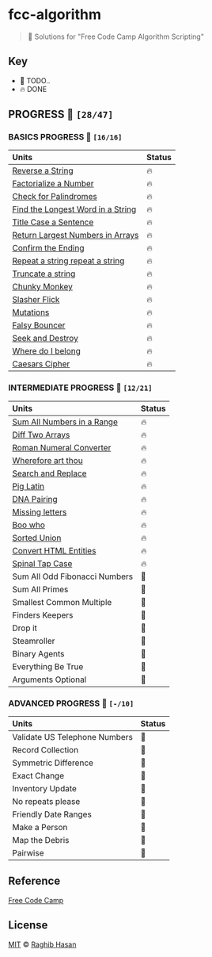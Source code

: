 # fcc-algorithm
> 🤺 Solutions for "Free Code Camp Algorithm Scripting"

## Key
* 🚧 TODO..
* 🔥 DONE

## PROGRESS 🚀  `[28/47]`

### BASICS  PROGRESS 🚀  `[16/16]`
|    Units        | Status         |
| :-------------  | :------------- |
| [Reverse a String](./solutions/basics/reverse.js) | 🔥 |
| [Factorialize a Number](./solutions/basics/factorialize.js) | 🔥 |
| [Check for Palindromes](./solutions/basics/palindromes.js) | 🔥 |
| [Find the Longest Word in a String](./solutions/basics/longest.js) | 🔥 |
| [Title Case a Sentence](./solutions/basics/title-case.js) | 🔥 |
| [Return Largest Numbers in Arrays](./solutions/basics/largest-num.js) | 🔥 |
| [Confirm the Ending](./solutions/basics/confirm-end.js)  | 🔥 |
| [Repeat a string repeat a string](./solutions/basics/repeat-string.js) | 🔥 |
| [Truncate a string](./solutions/basics/truncate.js) | 🔥 |
| [Chunky Monkey](./solutions/basics/chunky-monkey.js) | 🔥 |
| [Slasher Flick](./solutions/basics/slasher.js)  | 🔥 |
| [Mutations](./solutions/basics/mutations.js) | 🔥 |
| [Falsy Bouncer](./solutions/basics/bouncer.js) | 🔥 |
| [Seek and Destroy](./solutions/basics/destroyer.js) | 🔥 |
| [Where do I belong](./solutions/basics/getIndexToIns.js) | 🔥 |
| [Caesars Cipher](./solutions/basics/rot13.js) | 🔥  |

### INTERMEDIATE PROGRESS 🚀  `[12/21]`
|    Units        |    Status  |
| :-------------  | :------------- |
| [Sum All Numbers in a Range](./solutions/intermediate/sumAll.js) | 🔥 |
| [Diff Two Arrays](./solutions/intermediate/diffArray.js) | 🔥 |
| [Roman Numeral Converter](./solutions/intermediate/convertToRoman.js) | 🔥 |
| [Wherefore art thou](./solutions/intermediate/whatIsInAName.js)  | 🔥 |
| [Search and Replace](./solutions/intermediate/myReplace.js) | 🔥 |
| [Pig Latin](./solutions/intermediate/translatePigLatin.js) | 🔥 |
| [DNA Pairing](./solutions/intermediate/pairElement.js) | 🔥 |
| [Missing letters](./solutions/intermediate/fearNotLetter.js) | 🔥 |
| [Boo who](./solutions/intermediate/booWho.js) | 🔥 |
| [Sorted Union](./solutions/intermediate/uniteUnique.js) | 🔥 |
| [Convert HTML Entities](./solutions/intermediate/convertHTML.js) | 🔥 |
| [Spinal Tap Case](./solutions/intermediate/spinalCase.js) | 🔥 |
| Sum All Odd Fibonacci Numbers | 🚧 |
| Sum All Primes | 🚧 |
| Smallest Common Multiple | 🚧 |
| Finders Keepers | 🚧 |
| Drop it | 🚧 |
| Steamroller | 🚧 |
| Binary Agents | 🚧 |
| Everything Be True | 🚧 |
| Arguments Optional | 🚧 |

### ADVANCED PROGRESS 🚀 `[-/10]`

|    Units        |    Status  |
| :-------------  | :------------- |
|Validate US Telephone Numbers | 🚧 |
|Record Collection| 🚧 |
|Symmetric Difference | 🚧 |
|Exact Change | 🚧 |
|Inventory Update | 🚧 |
|No repeats please | 🚧 |
|Friendly Date Ranges | 🚧 |
|Make a Person | 🚧 |
|Map the Debris | 🚧 |
|Pairwise| 🚧 |


## Reference
[Free Code Camp](https://www.freecodecamp.com/)

## License
[MIT](./license) © [Raghib Hasan](http://raghibm.com/)
